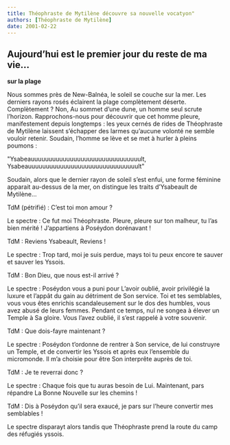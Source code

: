 ```yaml
---
title: Théophraste de Mytilène découvre sa nouvelle vocatyon"
authors: [Théophraste de Mytilène]
date: 2001-02-22
---
```


## Aujourd’hui est le premier jour du reste de ma vie...

**sur la plage**

Nous sommes près de New-Balnéa, le soleil se couche sur la mer. Les derniers rayons rosés éclairent la plage complètement déserte. Complètement ? Non, Au sommet d’une dune, un homme seul scrute l’horizon. Rapprochons-nous pour découvrir que cet homme pleure, manifestement depuis longtemps : les yeux cernés de rides de Théophraste de Mytilène laissent s’échapper des larmes qu’aucune volonté ne semble vouloir retenir. Soudain, l’homme se lève et se met à hurler à pleins poumons :

"Ysabeauuuuuuuuuuuuuuuuuuuuuuuuuuuuuuult, Ysabeauuuuuuuuuuuuuuuuuuuuuuuuuuuuuuult"

Soudain, alors que le dernier rayon de soleil s’est enfui, une forme féminine apparait au-dessus de la mer, on distingue les traits d’Ysabeault de Mytilène...

TdM (pétrifié) : C’est toi mon amour ?

Le spectre : Ce fut moi Théophraste. Pleure, pleure sur ton malheur, tu l’as bien mérité ! J’appartiens à Poséydon dorénavant !

TdM : Reviens Ysabeault, Reviens !

Le spectre : Trop tard, moi je suis perdue, mays toi tu peux encore te sauver et sauver les Yssois.

TdM : Bon Dieu, que nous est-il arrivé ?

Le spectre : Poséydon vous a puni pour L’avoir oublié, avoir privilégié la luxure et l’appât du gain au détriment de Son service. Toi et tes semblables, vous vous êtes enrichis scandaleusement sur le dos des humbles, vous avez abusé de leurs femmes. Pendant ce temps, nul ne songea à élever un Temple à Sa gloire. Vous l’avez oublié, il s’est rappelé à votre souvenir.

TdM : Que dois-fayre maintenant ?

Le spectre : Poséydon t’ordonne de rentrer à Son service, de lui construyre un Temple, et de convertir les Yssois et après eux l’ensemble du micromonde. Il m’a choisie pour être Son interprête auprès de toi.

TdM : Je te reverrai donc ?

Le spectre : Chaque fois que tu auras besoin de Lui. Maintenant, pars répandre La Bonne Nouvelle sur les chemins !

TdM : Dis à Poséydon qu’il sera exaucé, je pars sur l’heure convertir mes semblables !

Le spectre disparayt alors tandis que Théophraste prend la route du camp des réfugiés yssois.

